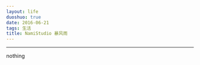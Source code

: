 ```yaml
---
layout: life
duoshuo: true
date: 2016-06-21
tags: 生活
title: NamiStudio 暴风雨
---
```


******

nothing
